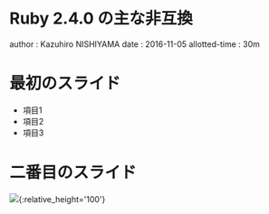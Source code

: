 # Ruby 2.4.0 の主な非互換

author
:   Kazuhiro NISHIYAMA
date
:   2016-11-05
allotted-time
:   30m

# 最初のスライド

* 項目1
* 項目2
* 項目3

# 二番目のスライド

![](https://raw.github.com/rabbit-shocker/rabbit/master/sample/lavie.png){:relative_height='100'}
